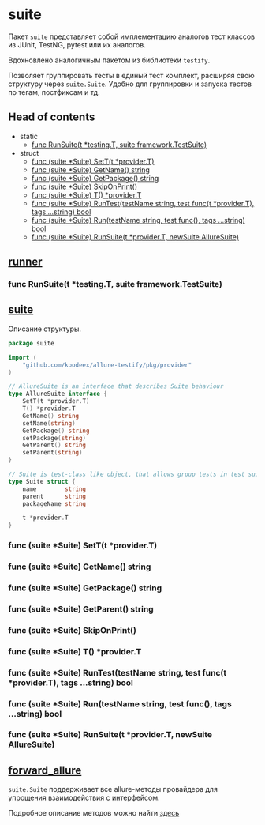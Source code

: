 # suite

Пакет `suite` представляет собой имплементацию аналогов тест классов из JUnit, TestNG, pytest или их аналогов.

Вдохновлено аналогичным пакетом из библиотеки `testify`.

Позволяет группировать тесты в единый тест комплект, расширяя свою структуру через `suite.Suite`. Удобно для группировки
и запуска тестов по тегам, постфиксам и тд.

## Head of contents

- static
    - [func RunSuite(t *testing.T, suite framework.TestSuite)](#func-runsuitet-testingt-suite-frameworktestsuite)
- struct
    - [func (suite *Suite) SetT(t *provider.T)](#func-suite-suite-settt-providert)
    - [func (suite *Suite) GetName() string](#func-suite-suite-getname-string)
    - [func (suite *Suite) GetPackage() string](#func-suite-suite-getpackage-string)
    - [func (suite *Suite) SkipOnPrint()](#func-suite-suite-skiponprint)
    - [func (suite *Suite) T() *provider.T](#func-suite-suite-t-providert)
    - [func (suite *Suite) RunTest(testName string, test func(t *provider.T), tags ...string) bool](#func-suite-suite-runtesttestname-string-test-funct-providert-tags-string-bool)
    - [func (suite *Suite) Run(testName string, test func(), tags ...string) bool](#func-suite-suite-runtestname-string-test-func-tags-string-bool)
    - [func (suite *Suite) RunSuite(t *provider.T, newSuite AllureSuite)](#func-suite-suite-runsuitet-providert-newsuite-alluresuite)

## [runner](runner.go)

### func RunSuite(t *testing.T, suite framework.TestSuite)

## [suite](suite.go)

Описание структуры.

```go
package suite

import (
	"github.com/koodeex/allure-testify/pkg/provider"
)

// AllureSuite is an interface that describes Suite behaviour
type AllureSuite interface {
	SetT(t *provider.T)
	T() *provider.T
	GetName() string
	setName(string)
	GetPackage() string
	setPackage(string)
	GetParent() string
	setParent(string)
}

// Suite is test-class like object, that allows group tests in test suites.
type Suite struct {
	name        string
	parent      string
	packageName string

	t *provider.T
}
```

### func (suite *Suite) SetT(t *provider.T)

### func (suite *Suite) GetName() string

### func (suite *Suite) GetPackage() string

### func (suite *Suite) GetParent() string

### func (suite *Suite) SkipOnPrint()

### func (suite *Suite) T() *provider.T

### func (suite *Suite) RunTest(testName string, test func(t *provider.T), tags ...string) bool

### func (suite *Suite) Run(testName string, test func(), tags ...string) bool

### func (suite *Suite) RunSuite(t *provider.T, newSuite AllureSuite)

## [forward_allure](forward_allure.go)

`suite.Suite` поддерживает все allure-методы провайдера для упрощения взаимодействия с интерфейсом.

Подробное описание методов можно найти [здесь](../../provider/README.md)